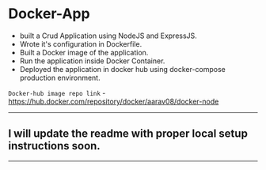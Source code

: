 # Docker-App

- built a Crud Application using NodeJS and ExpressJS.
- Wrote it's configuration in Dockerfile.
- Built a Docker image of the application.
- Run the application inside Docker Container.
- Deployed the application in docker hub using docker-compose production environment.

`Docker-hub image repo link` - https://hub.docker.com/repository/docker/aarav08/docker-node


---
## I will update the readme with proper local setup instructions soon.

---
